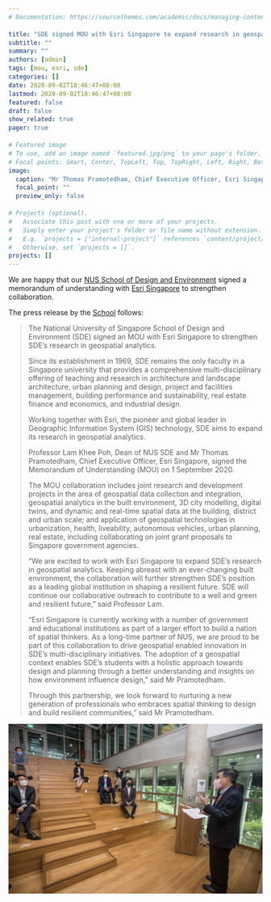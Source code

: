 ```yaml
---
# Documentation: https://sourcethemes.com/academic/docs/managing-content/

title: "SDE signed MOU with Esri Singapore to expand research in geospatial analytics"
subtitle: ""
summary: ""
authors: [admin]
tags: [mou, esri, sde]
categories: []
date: 2020-09-02T18:46:47+08:00
lastmod: 2020-09-02T18:46:47+08:00
featured: false
draft: false
show_related: true
pager: true

# Featured image
# To use, add an image named `featured.jpg/png` to your page's folder.
# Focal points: Smart, Center, TopLeft, Top, TopRight, Left, Right, BottomLeft, Bottom, BottomRight.
image:
  caption: "Mr Thomas Pramotedham, Chief Executive Officer, Esri Singapore and Professor Khee Poh Lam, Dean of NUS SDE."
  focal_point: ""
  preview_only: false

# Projects (optional).
#   Associate this post with one or more of your projects.
#   Simply enter your project's folder or file name without extension.
#   E.g. `projects = ["internal-project"]` references `content/project/deep-learning/index.md`.
#   Otherwise, set `projects = []`.
projects: []
---
```


We are happy that our [NUS School of Design and Environment](https://www.sde.nus.edu.sg) signed a memorandum of understanding with [Esri Singapore](https://esrisingapore.com.sg) to strengthen collaboration.

The press release by the [School](https://www.sde.nus.edu.sg/news/sde-signed-mou-with-esri-singapore-to-expand-research-in-geospatial-analytics/) follows:

> The National University of Singapore School of Design and Environment (SDE) signed an MOU with Esri Singapore to strengthen SDE’s research in geospatial analytics.
> 
> Since its establishment in 1969, SDE remains the only faculty in a Singapore university that provides a comprehensive multi-disciplinary offering of teaching and research in architecture and landscape architecture, urban planning and design, project and facilities management, building performance and sustainability, real estate finance and economics, and industrial design.
> 
> Working together with Esri, the pioneer and global leader in Geographic Information System (GIS) technology, SDE aims to expand its research in geospatial analytics.
> 
> Professor Lam Khee Poh, Dean of NUS SDE and Mr Thomas Pramotedham, Chief Executive Officer, Esri Singapore, signed the Memorandum of Understanding (MOU) on 1 September 2020.
> 
> The MOU collaboration includes joint research and development projects in the area of geospatial data collection and integration, geospatial analytics in the built environment, 3D city modelling, digital twins, and dynamic and real-time spatial data at the building, district and urban scale; and application of geospatial technologies in urbanization, health, liveability, autonomous vehicles, urban planning, real estate, including collaborating on joint grant proposals to Singapore government agencies.
> 
> “We are excited to work with Esri Singapore to expand SDE’s research in geospatial analytics. Keeping abreast with an ever-changing built environment, the collaboration will further strengthen SDE’s position as a leading global institution in shaping a resilient future. SDE will continue our collaborative outreach to contribute to a well and green and resilient future,” said Professor Lam.
> 
> “Esri Singapore is currently working with a number of government and educational institutions as part of a larger effort to build a nation of spatial thinkers. As a long-time partner of NUS, we are proud to be part of this collaboration to drive geospatial enabled innovation in SDE’s multi-disciplinary initiatives. The adoption of a geospatial context enables SDE’s students with a holistic approach towards design and planning through a better understanding and insights on how environment influence design,” said Mr Pramotedham.
> 
> Through this partnership, we look forward to nurturing a new generation of professionals who embraces spatial thinking to design and build resilient communities,” said Mr Pramotedham.

![](0-3.jpeg)